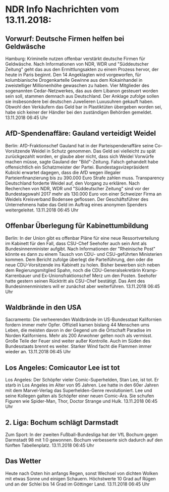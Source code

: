 # NDR Info Nachrichten vom 13.11.2018:


## Vorwurf: Deutsche Firmen helfen bei Geldwäsche
Hamburg: Kriminelle nutzen offenbar verstärkt deutsche Firmen für Geldwäsche. Nach Informationen von NDR, WDR und "Süddeutscher Zeitung" geht das aus den Ermittlungsakten zu einem Prozess hervor, der heute in Paris beginnt. Den 14 Angeklagten wird vorgeworfen, für kolumbianische Drogenkartelle Gewinne aus dem Kokainhandel in zweistelliger Millionenhöhe gewaschen zu haben. Vier Mitglieder des sogenannten Cedar-Netzwerkes, das aus dem Libanon gesteuert worden sein soll, stammen demnach aus Deutschland. Der Anklage zufolge sollen sie insbesondere bei deutschen Juwelieren Luxusuhren gekauft haben. Obwohl den Verkäufern das Geld bar in Plastiktüten übergeben worden sei, habe sich keiner der Händler bei den zuständigen Behörden gemeldet. 13.11.2018 06:45 Uhr 

## AfD-Spendenaffäre: Gauland verteidigt Weidel
Berlin: AfD-Fraktionschef Gauland hat in der Parteispendenaffäre seine Co-Vorsitzende Weidel in Schutz genommen. Das Geld sei vielleicht zu spät zurückgezahlt worden, er glaube aber nicht, dass sich Weidel Vorwürfe machen müsse, sagte Gauland der "Bild"-Zeitung. Falsch gehandelt habe offensichtlich ein Schatzmeister der Partei. Bundestagsvizepräsident Kubicki erwartet dagegen, dass die AfD wegen illegaler Parteienfinanzierung bis zu 390.000 Euro Strafe zahlen muss. Transparency Deutschland forderte Weidel auf, den Vorgang zu erklären. Nach Recherchen von NDR, WDR und "Süddeutscher Zeitung" sind vor der Bundestagswahl 2017 mehr als 130.000 Euro von einer Schweizer Firma an Weidels Kreisverband Bodensee geflossen. Der Geschäftsführer des Unternehmens habe das Geld im Auftrag eines anonymen Spenders weitergeleitet. 13.11.2018 06:45 Uhr 

## Offenbar Überlegung für Kabinettumbildung
Berlin: In der Union gibt es offenbar Pläne für eine neue Ressortverteilung im Kabinett für den Fall, dass CSU-Chef Seehofer auch sein Amt als Bundesinnenminister aufgibt. Nach Informationen der "Rheinische Post" könnte es dann zu einem Tausch von CDU- und CSU-geführten Ministerien kommen. Dem Bericht zufolge überlegt die Parteiführung, den oder die neue CDU-Vorsitzende ins Kabinett zu holen. Bisher bewerben sich neben dem Regierungsmitglied Spahn, noch die CDU-Generalsekretärin Kramp-Karrenbauer und Ex-Unionsfraktionschef Merz um den Posten. Seehofer hatte gestern seinen Rücktritt als CSU-Chef bestätigt. Das Amt des Bundesinnenministers will er zunächst aber weiterführen. 13.11.2018 06:45 Uhr 

## Waldbrände in den USA
Sacramento: Die verheerenden Waldbrände im US-Bundesstaat Kalifornien fordern immer mehr Opfer. Offiziell kamen bislang 44 Menschen ums Leben, die meisten davon in der Gegend um die Ortschaft Paradise im Norden Kaliforniens. Mehr als 200 Anwohner gelten noch als vermisst. Große Teile der Feuer sind weiter außer Kontrolle. Auch im Süden des Bundesstaats brennt es weiter. Starker Wind facht die Flammen immer wieder an. 13.11.2018 06:45 Uhr 

## Los Angeles: Comicautor Lee ist tot
Los Angeles: Der Schöpfer vieler Comic-Superhelden, Stan Lee, ist tot. Er starb in Los Angeles im Alter von 95 Jahren. Lee hatte in den 60er Jahren mit dem Marvel-Verlag das Superhelden-Genre revolutioniert. Lee und seine Kollegen galten als Schöpfer einer neuen Comic-Ära. Sie schufen Figuren wie Spider-Man, Thor, Doctor Strange und Hulk. 13.11.2018 06:45 Uhr 

## 2. Liga: Bochum schlägt Darmstadt
Zum Sport: In der zweiten Fußball-Bundesliga hat der VfL Bochum gegen Darmstadt 98 mit 1:0 gewonnen. Bochum verbesserte sich dadurch auf den fünften Tabellenplatz. 13.11.2018 06:45 Uhr 

## Das Wetter
Heute nach Osten hin anfangs Regen, sonst Wechsel von dichten Wolken mit etwas Sonne und einigen Schauern. Höchstwerte 10 Grad auf Rügen und an der Schlei bis 14 Grad im Göttinger Land. 13.11.2018 06:45 Uhr 
